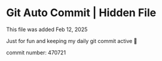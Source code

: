 # Git Auto Commit | Hidden File

This file was added Feb 12, 2025

Just for fun and keeping my daily git commit active 🤪

commit number: 470721
